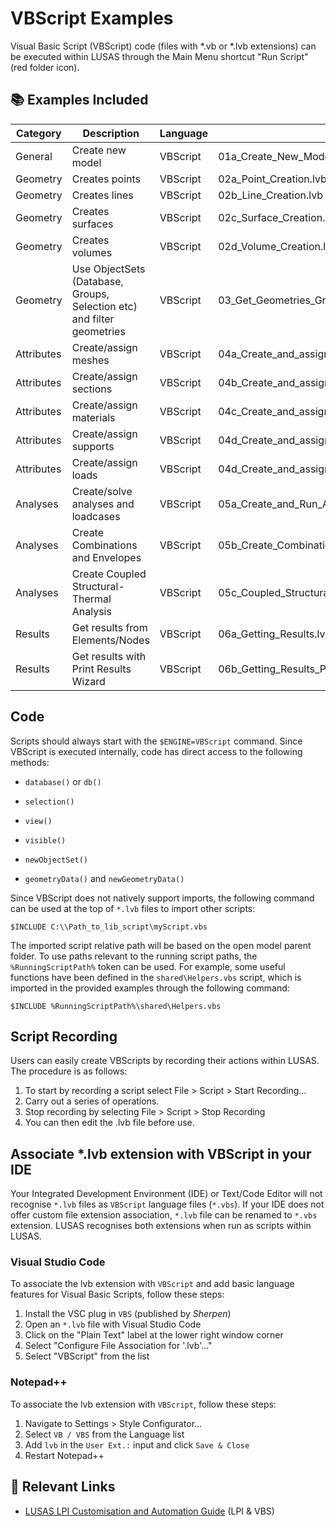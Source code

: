 # VBScript Examples

Visual Basic Script (VBScript) code (files with *.vb or *.lvb extensions) can be executed within LUSAS through the Main Menu shortcut "Run Script" (red folder icon).

## 📚 Examples Included

| Category | Description                           | Language   | File                     |
| -------- | ------------------------------------- | ---------- | ------------------------ |
| General  | Create new model                      | VBScript   | 01a_Create_New_Model.lvb |
| Geometry | Creates points                        | VBScript   | 02a_Point_Creation.lvb   |
| Geometry | Creates lines                         | VBScript   | 02b_Line_Creation.lvb    |
| Geometry | Creates surfaces                      | VBScript   | 02c_Surface_Creation.lvb |
| Geometry | Creates volumes                       | VBScript   | 02d_Volume_Creation.lvb  |
| Geometry | Use ObjectSets (Database, Groups, Selection etc) and filter geometries | VBScript   | 03_Get_Geometries_Groups_Selection_ObjectSets.lvb |
| Attributes | Create/assign meshes                | VBScript   | 04a_Create_and_assign_mesh.lvb     |
| Attributes | Create/assign sections              | VBScript   | 04b_Create_and_assign_section.lvb  |
| Attributes | Create/assign materials             | VBScript   | 04c_Create_and_assign_material.lvb |
| Attributes | Create/assign supports              | VBScript   | 04d_Create_and_assign_supports.lvb |
| Attributes | Create/assign loads                 | VBScript   | 04d_Create_and_assign_loads.lvb    |
| Analyses   | Create/solve analyses and loadcases | VBScript   | 05a_Create_and_Run_Analyses_and_Loadcases.lvb |
| Analyses   | Create Combinations and Envelopes   | VBScript   | 05b_Create_Combinations_and_Envelopes.lvb |
| Analyses   | Create Coupled Structural-Thermal Analysis | VBScript   | 05c_Coupled_Structural_Thermal_Analysis.lvb |
| Results    | Get results from Elements/Nodes            | VBScript   | 06a_Getting_Results.lvb     |
| Results    | Get results with Print Results Wizard      | VBScript   | 06b_Getting_Results_PRW.lvb |

## Code

Scripts should always start with the `$ENGINE=VBScript` command. Since VBScript is executed internally, code has direct access to the following methods:

- `database()` or `db()`

- `selection()`

- `view()`

- `visible()`

- `newObjectSet()`

- `geometryData()` and `newGeometryData()`

Since VBScript does not natively support imports, the following command can be used at the top of `*.lvb` files to import other scripts:
```
$INCLUDE C:\\Path_to_lib_script\myScript.vbs
```
The imported script relative path will be based on the open model parent folder. To use paths relevant to the running script paths, the `%RunningScriptPath%` token can be used.
For example, some useful functions have been defined in the `shared\Helpers.vbs` script, which is imported in the provided examples through the following command:
```
$INCLUDE %RunningScriptPath%\shared\Helpers.vbs
```

## Script Recording

Users can easily create VBScripts by recording their actions within LUSAS. The procedure is as follows:

1. To start by recording a script select File > Script > Start Recording...
2. Carry out a series of operations.
3. Stop recording by selecting File > Script > Stop Recording
4. You can then edit the .lvb file before use.

## Associate *.lvb extension with VBScript in your IDE

Your Integrated Development Environment (IDE) or Text/Code Editor will not recognise `*.lvb` files as `VBScript` language files (`*.vbs`). If your IDE does not offer custom file extension association, `*.lvb` file can be renamed to `*.vbs` extension. LUSAS recognises both extensions when run as scripts within LUSAS.

### Visual Studio Code

To associate the lvb extension with `VBScript` and add basic language features for Visual Basic Scripts, follow these steps:
1. Install the VSC plug in `VBS` (published by *Sherpen*)
2. Open an `*.lvb` file with Visual Studio Code
3. Click on the "Plain Text" label at the lower right window corner
4. Select "Configure File Association for '.lvb'..."
5. Select "VBScript" from the list

### Notepad++

To associate the lvb extension with `VBScript`, follow these steps:
1. Navigate to Settings > Style Configurator...
2. Select `VB / VBS` from the Language list
3. Add `lvb` in the `User Ext.:` input and click `Save & Close`
4. Restart Notepad++

## 🔗 Relevant Links

- [LUSAS LPI Customisation and Automation Guide](https://www.lusas.com/user_area/documentation/V21_1/LPI%20Customisation%20and%20Automation%20Guide.pdf) (LPI & VBS)
